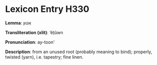 # Lexicon Entry H330

**Lemma**: אֵטוּן

**Transliteration (xlit)**: ʼêṭûwn

**Pronunciation**: ay-toon'

**Description**:
from an unused root (probably meaning to bind); properly, twisted (yarn), i.e. tapestry; fine linen.

